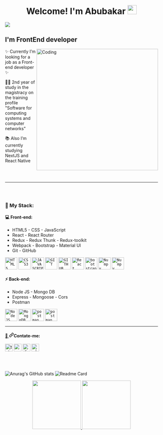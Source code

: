 ### <h1 align="center" dir="auto" border-bottom="1px solid">Welcome! I'm Abubakar <animated-image data-catalyst=""><a target="_blank" rel="noopener noreferrer" href="https://raw.githubusercontent.com/kaueMarques/kaueMarques/master/hi.gif" data-target="animated-image.originalLink"><img src="https://raw.githubusercontent.com/kaueMarques/kaueMarques/master/hi.gif" height="30px" style="max-width: 100%; display: inline-block;" data-target="animated-image.originalImage"></a></animated-image></h1>
![](https://komarev.com/ghpvc/?username=Abubakar-Oz&color=blueviolet&style=flat-square)

### <h2 dir="auto">I'm FrontEnd developer</h2> ###

<p><a target="_blank" rel="noopener noreferrer" href="https://camo.githubusercontent.com/417e6e178a69cc045c656d083ba983a59303f099087090269c01cacc6741ef29/68747470733a2f2f7170682e66732e71756f726163646e2e6e65742f6d61696e2d71696d672d6661376234626463336232663733653734396535633263363436643461653133"><img align="right" alt="Coding" width="400" src="https://camo.githubusercontent.com/417e6e178a69cc045c656d083ba983a59303f099087090269c01cacc6741ef29/68747470733a2f2f7170682e66732e71756f726163646e2e6e65742f6d61696e2d71696d672d6661376234626463336232663733653734396535633263363436643461653133" data-canonical-src="https://qph.fs.quoracdn.net/main-qimg-fa7b4bdc3b2f73e749e5c2c646d4ae13" style="max-width: 100%;"></a></p>

<p>✨ Currently I’m looking for a job as a Front-end developer ✨</p>
<p>👨‍🎓 2nd year of study in the magistracy on the training profile "Software for computing systems and computer networks"</p>
<p>📚 Also I’m currently studying NextJS and React Native</p>

<br>

<br>
<hr>

### <br><h3 dir="auto">🔑 My Stack:</h3> ###

<h4 dir="auto">💻 Front-end:</h4>

<ul>
<li>HTML5 - CSS - JavaScript</li>
<li>React - React Router</li>
<li>Redux - Redux Thunk - Redux-toolkit</li>
<li>Webpack - Bootstrap - Material UI</li>
<li>Git - GitHub</li>
</ul>

<p>
<code><a target="_blank" rel="noopener noreferrer" href="https://camo.githubusercontent.com/984b2a88651f862c502e3881c6fa5d27f077948241fe49684a0879cae28014e2/68747470733a2f2f63646e2e6a7364656c6976722e6e65742f67682f64657669636f6e732f64657669636f6e2f69636f6e732f68746d6c352f68746d6c352d6f726967696e616c2d776f72646d61726b2e737667"><img width="40px" src="https://camo.githubusercontent.com/984b2a88651f862c502e3881c6fa5d27f077948241fe49684a0879cae28014e2/68747470733a2f2f63646e2e6a7364656c6976722e6e65742f67682f64657669636f6e732f64657669636f6e2f69636f6e732f68746d6c352f68746d6c352d6f726967696e616c2d776f72646d61726b2e737667" title="HTML5" data-canonical-src="https://cdn.jsdelivr.net/gh/devicons/devicon/icons/html5/html5-original-wordmark.svg" style="max-width: 100%;"></a></code>
<code><a target="_blank" rel="noopener noreferrer" href="https://camo.githubusercontent.com/7894f44095e8df88e2c12b0f2c91441ca66d029cf10ae3c068362bb9e68d3df9/68747470733a2f2f63646e2e6a7364656c6976722e6e65742f67682f64657669636f6e732f64657669636f6e2f69636f6e732f637373332f637373332d6f726967696e616c2d776f72646d61726b2e737667"><img width="40px" src="https://camo.githubusercontent.com/7894f44095e8df88e2c12b0f2c91441ca66d029cf10ae3c068362bb9e68d3df9/68747470733a2f2f63646e2e6a7364656c6976722e6e65742f67682f64657669636f6e732f64657669636f6e2f69636f6e732f637373332f637373332d6f726967696e616c2d776f72646d61726b2e737667" title="CSS3" data-canonical-src="https://cdn.jsdelivr.net/gh/devicons/devicon/icons/css3/css3-original-wordmark.svg" style="max-width: 100%;"></a></code>
<code><a target="_blank" rel="noopener noreferrer" href="https://camo.githubusercontent.com/442c452cb73752bb1914ce03fce2017056d651a2099696b8594ddf5ccc74825e/68747470733a2f2f63646e2e6a7364656c6976722e6e65742f67682f64657669636f6e732f64657669636f6e2f69636f6e732f6a6176617363726970742f6a6176617363726970742d6f726967696e616c2e737667"><img width="40px" src="https://camo.githubusercontent.com/442c452cb73752bb1914ce03fce2017056d651a2099696b8594ddf5ccc74825e/68747470733a2f2f63646e2e6a7364656c6976722e6e65742f67682f64657669636f6e732f64657669636f6e2f69636f6e732f6a6176617363726970742f6a6176617363726970742d6f726967696e616c2e737667" title="JAVASCRIPT" data-canonical-src="https://cdn.jsdelivr.net/gh/devicons/devicon/icons/javascript/javascript-original.svg" style="max-width: 100%;"></a></code>
<code><a target="_blank" rel="noopener noreferrer" href="https://camo.githubusercontent.com/dc9e7e657b4cd5ba7d819d1a9ce61434bd0ddbb94287d7476b186bd783b62279/68747470733a2f2f63646e2e6a7364656c6976722e6e65742f67682f64657669636f6e732f64657669636f6e2f69636f6e732f6769742f6769742d6f726967696e616c2e737667"><img width="40px" src="https://camo.githubusercontent.com/dc9e7e657b4cd5ba7d819d1a9ce61434bd0ddbb94287d7476b186bd783b62279/68747470733a2f2f63646e2e6a7364656c6976722e6e65742f67682f64657669636f6e732f64657669636f6e2f69636f6e732f6769742f6769742d6f726967696e616c2e737667" title="GIT" data-canonical-src="https://cdn.jsdelivr.net/gh/devicons/devicon/icons/git/git-original.svg" style="max-width: 100%;"></a></code>
<code><a target="_blank" rel="noopener noreferrer" href="https://camo.githubusercontent.com/6c8e86dfc77346d4388b8e064db73017a210f18e2cd18e74779ea34f2d630f4a/68747470733a2f2f63646e2e6a7364656c6976722e6e65742f67682f64657669636f6e732f64657669636f6e2f69636f6e732f6769746875622f6769746875622d6f726967696e616c2e737667"><img width="40px" src="https://camo.githubusercontent.com/6c8e86dfc77346d4388b8e064db73017a210f18e2cd18e74779ea34f2d630f4a/68747470733a2f2f63646e2e6a7364656c6976722e6e65742f67682f64657669636f6e732f64657669636f6e2f69636f6e732f6769746875622f6769746875622d6f726967696e616c2e737667" title="GITHUB" data-canonical-src="https://cdn.jsdelivr.net/gh/devicons/devicon/icons/github/github-original.svg" style="max-width: 100%;"></a></code>
<code><a target="_blank" rel="noopener noreferrer" href="https://camo.githubusercontent.com/faf0782d01ec9e993c2e258fa995f0fc9171a14969d2129bbf5a5816df7e7b62/68747470733a2f2f7777772e766563746f726c6f676f2e7a6f6e652f6c6f676f732f72656163746a732f72656163746a732d69636f6e2e737667"><img width="40px" src="https://camo.githubusercontent.com/faf0782d01ec9e993c2e258fa995f0fc9171a14969d2129bbf5a5816df7e7b62/68747470733a2f2f7777772e766563746f726c6f676f2e7a6f6e652f6c6f676f732f72656163746a732f72656163746a732d69636f6e2e737667" title="React" data-canonical-src="https://www.vectorlogo.zone/logos/reactjs/reactjs-icon.svg" style="max-width: 100%;"></a></code>
<code><a target="_blank" rel="noopener noreferrer" href="https://www.vectorlogo.zone/logos/getbootstrap/getbootstrap-icon.svg"><img width="40px" src="https://www.vectorlogo.zone/logos/getbootstrap/getbootstrap-icon.svg" title="bootstrap" data-canonical-src="https://www.vectorlogo.zone/logos/getbootstrap/getbootstrap-icon.svg" style="max-width: 100%;"></a></code>
<code><a target="_blank" rel="noopener noreferrer" href="https://cdn.icon-icons.com/icons2/2415/PNG/512/webpack_plain_logo_icon_146297.png"><img alt="Numpy" title="webpack" width="40" src="https://cdn.icon-icons.com/icons2/2415/PNG/512/webpack_plain_logo_icon_146297.png" style="max-width: 100%;"></a></code>
<code><a target="_blank" rel="noopener noreferrer" href="https://cdn.icon-icons.com/icons2/3392/PNG/512/nextjs_icon_213852.png"><img alt="Numpy" title="NextJS" width="40" src="https://cdn.icon-icons.com/icons2/3392/PNG/512/nextjs_icon_213852.png" style="max-width: 100%;"></a></code>
</p>

<h4 dir="auto">⚡ Back-end:</h4>

<ul>
<li>Node JS - Mongo DB</li>
<li>Express - Mongoose - Cors</li>
<li>Postman</li>
</ul>

<p>
<code><a target="_blank" rel="noopener noreferrer" href="https://camo.githubusercontent.com/288cace72126df58aaeaa75627898785885858d54b03cb15ea3353a515642204/68747470733a2f2f7777772e766563746f726c6f676f2e7a6f6e652f6c6f676f732f6e6f64656a732f6e6f64656a732d69636f6e2e737667"><img width="40px" src="https://camo.githubusercontent.com/288cace72126df58aaeaa75627898785885858d54b03cb15ea3353a515642204/68747470733a2f2f7777772e766563746f726c6f676f2e7a6f6e652f6c6f676f732f6e6f64656a732f6e6f64656a732d69636f6e2e737667" title="NodeJS" data-canonical-src="https://www.vectorlogo.zone/logos/nodejs/nodejs-icon.svg" style="max-width: 100%;"></a></code>
<code><a target="_blank" rel="noopener noreferrer" href="https://camo.githubusercontent.com/1b938a8770774c11ebdf27c1c371d173a48c6f0504cc224a8a6b47d5a8a332ac/68747470733a2f2f7777772e766563746f726c6f676f2e7a6f6e652f6c6f676f732f6d6f6e676f64622f6d6f6e676f64622d69636f6e2e737667"><img width="40px" src="https://camo.githubusercontent.com/1b938a8770774c11ebdf27c1c371d173a48c6f0504cc224a8a6b47d5a8a332ac/68747470733a2f2f7777772e766563746f726c6f676f2e7a6f6e652f6c6f676f732f6d6f6e676f64622f6d6f6e676f64622d69636f6e2e737667" title="MongoDB" data-canonical-src="https://www.vectorlogo.zone/logos/mongodb/mongodb-icon.svg" style="max-width: 100%;"></a></code>
<code><a href="https://postman.com" rel="nofollow"><img src="https://camo.githubusercontent.com/93b32389bf746009ca2370de7fe06c3b5146f4c99d99df65994f9ced0ba41685/68747470733a2f2f7777772e766563746f726c6f676f2e7a6f6e652f6c6f676f732f676574706f73746d616e2f676574706f73746d616e2d69636f6e2e737667" alt="postman" width="40" height="40" title="postman" data-canonical-src="https://www.vectorlogo.zone/logos/getpostman/getpostman-icon.svg" style="max-width: 100%;"></a></code>
<code><a href="https://cdn.worldvectorlogo.com/logos/mongoose.svg" rel="nofollow"><img src="https://cdn.worldvectorlogo.com/logos/mongoose.svg" alt="postman" width="40" height="40" title="Mongoose" data-canonical-src="https://cdn.worldvectorlogo.com/logos/mongoose.svg" style="max-width: 100%;"></a></code>
</p>

<hr>

<h4 dir="auto"><a href="https://github.com/kmilasantos">📳 </a><a id="user-content-contate-me" class="anchor" aria-hidden="true" href="#contate-me"><svg class="octicon octicon-link" viewBox="0 0 16 16" version="1.1" width="16" height="16" aria-hidden="true"><path fill-rule="evenodd" d="M7.775 3.275a.75.75 0 001.06 1.06l1.25-1.25a2 2 0 112.83 2.83l-2.5 2.5a2 2 0 01-2.83 0 .75.75 0 00-1.06 1.06 3.5 3.5 0 004.95 0l2.5-2.5a3.5 3.5 0 00-4.95-4.95l-1.25 1.25zm-4.69 9.64a2 2 0 010-2.83l2.5-2.5a2 2 0 012.83 0 .75.75 0 001.06-1.06 3.5 3.5 0 00-4.95 0l-2.5 2.5a3.5 3.5 0 004.95 4.95l1.25-1.25a.75.75 0 00-1.06-1.06l-1.25 1.25a2 2 0 01-2.83 0z"></path></svg></a>Contate-me:</h4>

<p>
<a class="padding-right:16px" href="https://t.me/+79899348589"><img src="https://cdn.worldvectorlogo.com/logos/telegram.svg" alt="telegram" width="25" height="25" title="telegram" data-canonical-src="https://cdn.worldvectorlogo.com/logos/telegram.svg" style="max-width: 100%;"></a>  <a class="padding-right:16px" href="mailto:aozniev98@mail.ru"><img src="https://cdn.worldvectorlogo.com/logos/mail-ios.svg" alt="mail.ru" width="25" height="25" title="mail" data-canonical-src="https://cdn.worldvectorlogo.com/logos/mail-ios.svg" style="max-width: 100%;"></a>  <a href="https://discord.com/channels/@Abubakar#6941"><img src="https://cdn.worldvectorlogo.com/logos/discord.svg" alt="discord.com" width="25" height="25" title="discord" data-canonical-src="https://cdn.worldvectorlogo.com/logos/discord.svg" style="max-width: 100%;"></a>
<a href="https://wa.me/<+79899348589>"><img src="https://cdn.worldvectorlogo.com/logos/whatsapp-business.svg" alt="whatsapp" width="25" height="25" title="whatsapp" data-canonical-src="https://cdn.worldvectorlogo.com/logos/whatsapp-business.svg" style="max-width: 100%;"></a>
</p>

<br>

<br>

![Anurag's GitHub stats](https://github-readme-stats.vercel.app/api?username=AbubakarOz&show_icons=true&theme=tokyonight&include_all_commits=true&count_private=true)
![Readme Card](https://github-readme-stats.vercel.app/api/pin/?username=AbubakarOz&layout=compact&langs_count=7&theme=tokyonight)

<div align="center" dir="auto">
<a href="https://github.com/AbubakarOz">
  <img height="160em" src="	https://camo.githubusercontent.com/c244552e6bd94d5…33d7472756526636f756e745f707269766174653d74727565" data-canonical-src="https://github-readme-stats.vercel.app/api?username=AbubakarOz&show_icons=true&theme=tokyonight&include_all_commits=true&count_private=true" style="max-width: 100%;">
  <img height="160em" src="https://github.com/AbubakarOz" data-canonical-src="https://github-readme-stats.vercel.app/api/top-langs/?username=AbubakarOz&layout=compact&langs_count=7&theme=tokyonight" style="max-width: 100%;">
</a>
</div>


